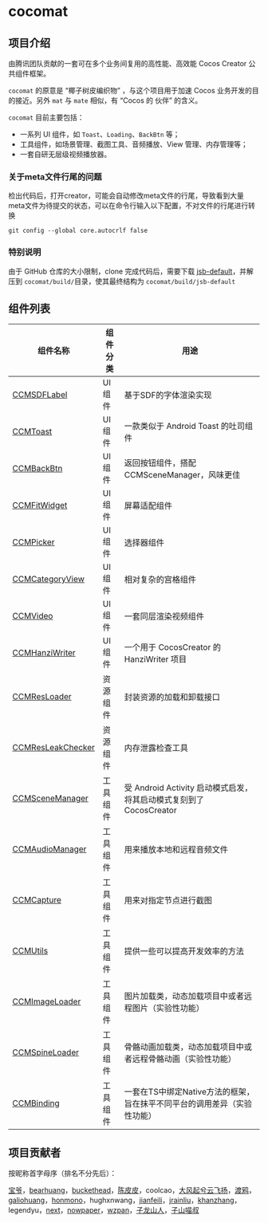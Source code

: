 # cocomat

## 项目介绍

由腾讯团队贡献的一套可在多个业务间复用的高性能、高效能 Cocos Creator 公共组件框架。

`cocomat` 的原意是 “椰子树皮编织物” ，与这个项目用于加速 Cocos 业务开发的目的接近。另外 `mat` 与 `mate` 相似，有 “Cocos 的 伙伴” 的含义。

`cocomat` 目前主要包括：

* 一系列 UI 组件，如 `Toast`、`Loading`、`BackBtn` 等；
* 工具组件，如场景管理、截图工具、音频播放、View 管理、内存管理等；
* 一套自研无层级视频播放器。

### 关于meta文件行尾的问题

检出代码后，打开creator，可能会自动修改meta文件的行尾，导致看到大量meta文件为待提交的状态，可以在命令行输入以下配置，不对文件的行尾进行转换

`git config --global core.autocrlf false`

### 特别说明
由于 GitHub 仓库的大小限制，clone 完成代码后，需要下载 [jsb-default](https://github.com/cocos/cocomat/releases/download/v1.0.0/jsb-default.zip)，并解压到 `cocomat/build/`目录，使其最终结构为 `cocomat/build/jsb-default`
## 组件列表

| 组件名称 | 组件分类 | 用途 |
|-------| -----| ----- |
| [CCMSDFLabel](#) | UI 组件 | 基于SDF的字体渲染实现 |
| [CCMToast](#) | UI 组件 | 一款类似于 Android Toast 的吐司组件 |
| [CCMBackBtn](#) | UI 组件 | 返回按钮组件，搭配 CCMSceneManager，风味更佳 |
| [CCMFitWidget](#) | UI 组件 | 屏幕适配组件 |
| [CCMPicker](#) | UI 组件 | 选择器组件 |
| [CCMCategoryView](#) | UI 组件 | 相对复杂的宫格组件 |
| [CCMVideo](#) | UI 组件 | 一套同层渲染视频组件 |
| [CCMHanziWriter](#) | UI 组件 | 一个用于 CocosCreator 的 HanziWriter 项目 |
| [CCMResLoader](#) | 资源组件 | 封装资源的加载和卸载接口 |
| [CCMResLeakChecker](#) | 资源组件 | 内存泄露检查工具 |
| [CCMSceneManager](#) | 工具组件 | 受 Android Activity 启动模式启发，将其启动模式复刻到了 CocosCreator |
| [CCMAudioManager](#) | 工具组件 | 用来播放本地和远程音频文件 |
| [CCMCapture](#) | 工具组件 | 用来对指定节点进行截图 |
| [CCMUtils](#) | 工具组件 | 提供一些可以提高开发效率的方法 |
| [CCMImageLoader](#) | 工具组件 | 图片加载类，动态加载项目中或者远程图片（实验性功能） |
| [CCMSpineLoader](#) | 工具组件 | 骨骼动画加载类，动态加载项目中或者远程骨骼动画（实验性功能） |
| [CCMBinding](#) | 工具组件 | 一套在TS中绑定Native方法的框架，旨在抹平不同平台的调用差异（实验性功能） |

## 项目贡献者

按昵称首字母序（排名不分先后）：

[宝爷](https://forum.cocos.org/u/111304)，[bearhuang](https://blog.csdn.net/hbdatouerzi)，[buckethead](https://forum.cocos.org/u/moneycoder)，[陈皮皮](https://gitee.com/ifaswind)，coolcao，[大风起兮云飞扬](https://forum.cocos.org/u/1111926)，[渡鸦](https://forum.cocos.org/u/valiancer)，[galiohuang](https://4ndroidev.github.io/)，[honmono](https://forum.cocos.org/u/1099263878)，hughxnwang，[jianfeili](http://lijianfei.com)，[jrainliu](https://jrainlau.github.io/#/)，[khanzhang](https://github.com/QinGeneral)，legendyu，[next](https://github.com/potato47)，[nowpaper](https://github.com/Nowpaper)，[wzpan](https://github.com/wzpan)，[子龙山人](https://zilongshanren.com/)，[子山喵叔](https://forum.cocos.org/u/smilesnow0)